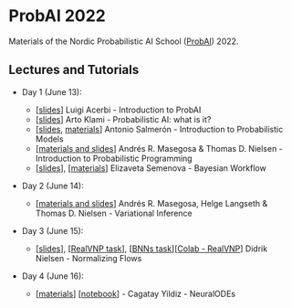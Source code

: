 # ProbAI 2022

Materials of the Nordic Probabilistic AI School ([ProbAI](https://www.probabilistic.ai)) 2022.

## Lectures and Tutorials

* Day 1 (June 13):
  - [[slides](day_1/1_luigi/day1-probai2022-luigi.pdf)] Luigi Acerbi - Introduction to ProbAI
  - [[slides](day_1/1_arto/IntroLectureKlami.pdf)] Arto Klami - Probabilistic AI: what is it?
  - [[slides](day_1/1_antonio/inference-probai.pdf), [materials](day_1/1_antonio)] Antonio Salmerón - Introduction to Probabilistic Models
  - [[materials and slides](https://github.com/PGM-Lab/2022-ProbAI)] Andrés R. Masegosa & Thomas D. Nielsen - Introduction to Probabilistic Programming
  - [[slides](day_1/1_elizaveta/elizaveta_probai2022.pdf)], [[materials](https://github.com/elizavetasemenova/ProbAI-2022)] Elizaveta Semenova - Bayesian Workflow

* Day 2 (June 14):
  - [[materials and slides](https://github.com/PGM-Lab/2022-ProbAI)] Andrés R. Masegosa, Helge Langseth & Thomas D. Nielsen - Variational Inference

* Day 3 (June 15):
  - [[slides](day_3/3_didrik/nf_slides.pdf)], [[RealVNP task](day_3/3_didrik/realnvp.ipynb)], [[BNNs task](day_3/3_didrik/bnn.ipynb)][[Colab - RealVNP](https://colab.research.google.com/github/probabilisticai/probai-2022/blob/main/day_3/3_didrik/realnvp.ipynb)] Didrik Nielsen - Normalizing Flows

* Day 4 (June 16):
  - [[materials](https://onedrive.live.com/?authkey=%21AJSvUQkSLNITlrU&id=9D9AFECB41FCA080%21271190&cid=9D9AFECB41FCA080)] [[notebook](https://drive.google.com/file/d/1PjwNLeLCUcam9BjeddwDRDSyTIdX2h6o/view?usp=sharing)] - Cagatay Yildiz - NeuralODEs
